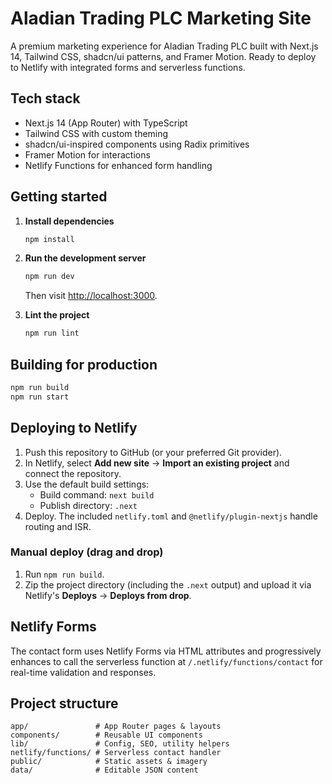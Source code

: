 # Aladian Trading PLC Marketing Site

A premium marketing experience for Aladian Trading PLC built with Next.js 14, Tailwind CSS, shadcn/ui patterns, and Framer Motion. Ready to deploy to Netlify with integrated forms and serverless functions.

## Tech stack
- Next.js 14 (App Router) with TypeScript
- Tailwind CSS with custom theming
- shadcn/ui-inspired components using Radix primitives
- Framer Motion for interactions
- Netlify Functions for enhanced form handling

## Getting started

1. **Install dependencies**
   ```bash
   npm install
   ```

2. **Run the development server**
   ```bash
   npm run dev
   ```
   Then visit [http://localhost:3000](http://localhost:3000).

3. **Lint the project**
   ```bash
   npm run lint
   ```

## Building for production

```bash
npm run build
npm run start
```

## Deploying to Netlify

1. Push this repository to GitHub (or your preferred Git provider).
2. In Netlify, select **Add new site** → **Import an existing project** and connect the repository.
3. Use the default build settings:
   - Build command: `next build`
   - Publish directory: `.next`
4. Deploy. The included `netlify.toml` and `@netlify/plugin-nextjs` handle routing and ISR.

### Manual deploy (drag and drop)

1. Run `npm run build`.
2. Zip the project directory (including the `.next` output) and upload it via Netlify's **Deploys** → **Deploys from drop**.

## Netlify Forms

The contact form uses Netlify Forms via HTML attributes and progressively enhances to call the serverless function at `/.netlify/functions/contact` for real-time validation and responses.

## Project structure

```
app/               # App Router pages & layouts
components/        # Reusable UI components
lib/               # Config, SEO, utility helpers
netlify/functions/ # Serverless contact handler
public/            # Static assets & imagery
data/              # Editable JSON content
```
